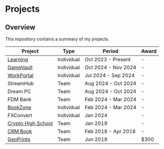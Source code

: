 # Projects

## Overview
This repository contains a summary of my projects.

| Project                                                             | Type       | Period              | Award |
|---------------------------------------------------------------------|------------|---------------------|-------|
| [Learning](https://github.com/shumarb/learning)                     | Individual | Oct 2023 - Present  | -     |
| [GameVault](https://github.com/shumarb/gamevault)                   | Individual | Oct 2024 - Nov 2024 | -     |
| [WorkPortal](https://github.com/shumarb/workportal)                 | Individual | Jul 2024 - Sep 2024 | -     |
| StreamHub                                                           | Team       | Aug 2024 - Oct 2024 | -     |
| Dream PC                                                            | Team       | Aug 2024 - Oct 2024 | -     |
| FDM Bank                                                            | Team       | Feb 2024 - Mar 2024 | -     |
| [BookZone](https://github.com/shumarb/bookzone)                     | Individual | Feb 2024 - Mar 2024 | -     |
| FXConvert                                                           | Individual | Jan 2024            | -     |
| [Crypto High School](https://github.com/shumarb/crypto-high-school) | Team       | Jan 2019		          | -     |
| [CRM Book](https://github.com/shumarb/cs2103)                       | Team       | Feb 2018 - Apr 2018 | -     |
| [GeoPrints](https://github.com/2018-MTC-dynamicoders/geoprints)     | Team       | Jun 2018 		         | $300  |

